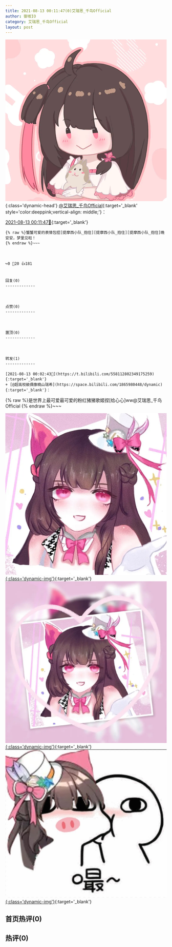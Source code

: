 ```yaml
---
title: 2021-08-13 00:11:47(0)艾瑞思_千鸟Official
author: 御坂IO
category: 艾瑞思_千鸟Official
layout: post
---
```


![img](/images/7e08840c56f251de28bdf766b647bd5fe9a5d50a.jpg){:class='dynamic-head'}
[@艾瑞思_千鸟Official](https://space.bilibili.com/1090010845/dynamic){:target='_blank' style='color:deeppink;vertical-align: middle;'}：

[2021-08-13 00:11:47🔗](https://t.bilibili.com/558115138805112722){:target='_blank'}

~~~
{% raw %}蟹蟹可爱的表情包捏[提摩西小队_抱住][提摩西小队_抱住][提摩西小队_抱住]晚安安，梦里见啦！
{% endraw %}~~~



↪️0 💬20 👍181


回复(0)
-------------



点赞(0)
-------------



置顶(0)
-------------



转发(1)
-------------

[2021-08-13 00:02:43🔗](https://t.bilibili.com/558112802349175259){:target='_blank'}
+ [@超高校級偶像曉山瑞希](https://space.bilibili.com/1865980448/dynamic){:target='_blank'}：
~~~
{% raw %}是世界上最可爱最可爱的粉红猪猪歌姬捏[给心心]ww@艾瑞思_千鸟Official 
{% endraw %}~~~


[![img](/images/b6130a8c06bfd5cd09bf579601e70a4744cf3bc7.jpg){:class='dynamic-img'}](/images/b6130a8c06bfd5cd09bf579601e70a4744cf3bc7.jpg){:target='_blank'}
[![img](/images/980aaa0d54111560e7580ea30493d3e8628aa5f0.jpg){:class='dynamic-img'}](/images/980aaa0d54111560e7580ea30493d3e8628aa5f0.jpg){:target='_blank'}
[![img](/images/7342019477a315c2a9d94c9a93f4697e384cfc36.jpg){:class='dynamic-img'}](/images/7342019477a315c2a9d94c9a93f4697e384cfc36.jpg){:target='_blank'}




首页热评(0)
-------------



热评(0)
-------------



